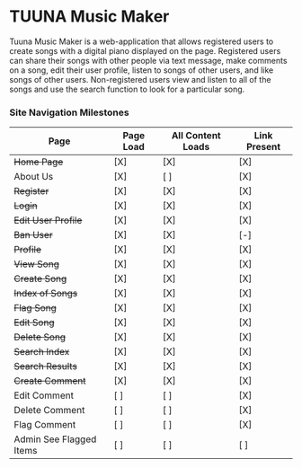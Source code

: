 # TUUNA Music Maker
Tuuna Music Maker is a web-application that allows registered users to create songs with a digital piano displayed on the page. Registered users can share their songs with other people via text message, make comments on a song, edit their user profile, listen to songs of other users, and like songs of other users. Non-registered users view and listen to all of the songs and use the search function to look for a particular song.

### Site Navigation Milestones

| Page | Page Load | All Content Loads | Link Present |
| ---- | --------- | ------------- | ------------ |
| ~~Home Page~~ | [X] | [X] | [X] |
| About Us | [X] | [ ] | [X] |
| ~~Register~~ | [X] | [X] | [X] |
| ~~Login~~ | [X] | [X] | [X] |
| ~~Edit User Profile~~ | [X] | [X] | [X] |
| ~~Ban User~~ | [X] | [X] | [-] |
| ~~Profile~~ | [X] | [X] | [X] |
| ~~View Song~~ | [X] | [X] | [X] |
| ~~Create Song~~ | [X] | [X] | [X] |
| ~~Index of Songs~~ | [X] | [X] | [X] |
| ~~Flag Song~~ | [X] | [X] | [X] |
| ~~Edit Song~~ | [X] | [X] | [X] |
| ~~Delete Song~~ | [X] | [X] | [X] |
| ~~Search Index~~ | [X] | [X] | [X] |
| ~~Search Results~~ | [X] | [X] | [X] |
| ~~Create Comment~~ | [X] | [X] | [X] |
| Edit Comment | [ ] | [ ] | [X] |
| Delete Comment | [ ] | [ ] | [X] |
| Flag Comment | [ ] | [ ] | [X] |
| Admin See Flagged Items | [ ] | [ ] | [ ] |
